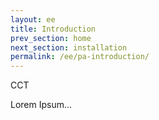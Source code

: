 ```yaml
---
layout: ee
title: Introduction
prev_section: home
next_section: installation
permalink: /ee/pa-introduction/
---
```


CCT


Lorem Ipsum...